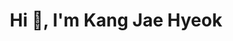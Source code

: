
<!-- bold 처리: ### 내용 -->

<h1 align="center">Hi 👋, I'm Kang Jae Hyeok</h1>


<!--
**jae-hyeok02/jae-hyeok02** is a ✨ _special_ ✨ repository because its `README.md` (this file) appears on your GitHub profile.

Here are some ideas to get you started:

- 🔭 I’m currently working on ...
- 🌱 I’m currently learning ...
- 👯 I’m looking to collaborate on ...
- 🤔 I’m looking for help with ...
- 💬 Ask me about ...
- 📫 How to reach me: ...
- 😄 Pronouns: ...
- ⚡ Fun fact: ...
-->
